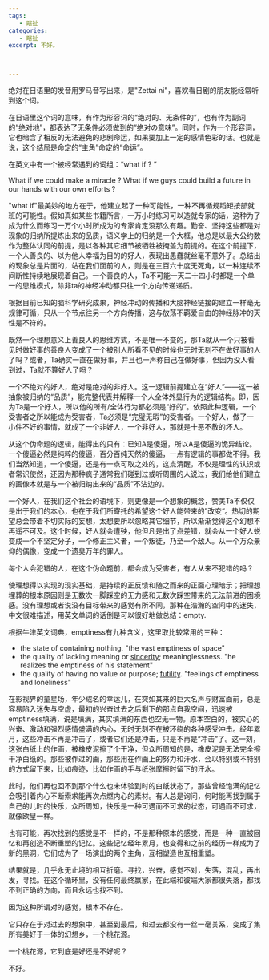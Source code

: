 ```yaml
---
tags:
   - 瞎扯		
categories:
   - 瞎扯
excerpt: 不好。



---
```






绝対在日语里的发音用罗马音写出来，是"Zettai ni"，喜欢看日剧的朋友能经常听到这个词。



在日语里这个词的意味，有作为形容词的“绝对的、无条件的”，也有作为副词的“绝对地”，都表达了无条件必须做到的“绝对の意味”。同时，作为一个形容词，它也暗含了相反的无法避免的悲剧命运，如果要加上一定的感情色彩的话。也就是说，这个结局是命定的“主角”命定的“命运”。



在英文中有一个被经常遇到的词组：“what if ? ”



What if we could make a miracle ?  What if we guys could build a future in our hands with our own efforts ?



"what if"最美妙的地方在于，他建立起了一种可能性，一种不再循规蹈矩按部就班的可能性。假如真如某些书籍所言，一万小时练习可以造就专家的话，这种为了成为什么而练习一万个小时所成为的专家肯定没那么有趣。勤奋、坚持这些都是对现象的归纳所提炼出来的品质，语义学上的归纳是一个大框，他总是以最大公约数作为整体认同的前提，是以各种其它细节被牺牲被掩盖为前提的。在这个前提下，一个人善良的、以为他人幸福为目的的好人，表现出愚蠢就丝毫不意外了。总结出的现象总是片面的，站在我们面前的人，则是在三百六十度无死角，以一种连续不间断性持续地展现着自己。一个善良的人，Ta不可能一天二十四小时都是一个单一的思维模式，除非ta的神经冲动都只往一个方向传递递质。



根据目前已知的脑科学研究成果，神经冲动的传播和大脑神经链接的建立一样毫无规律可循，只从一个节点往另一个方向传播，这与放荡不羁爱自由的神经脉冲的天性是不符的。



既然一个理想意义上善良人的思维方式，不是唯一不变的，那Ta就从一个只被看见时做好事的善良人变成了一个被别人所看不见的时候也无时无刻不在做好事的人了吗？或者，Ta确实一直在做好事，并且也一声称自己在做好事，但因为没人看到过，Ta就不算好人了吗？



一个不绝对的好人，绝对是绝对的非好人。这一逻辑前提建立在“好人”——这一被抽象被归纳的“品质”，能完整代表并解释一个人全体外显行为的逻辑结构。即，因为Ta是一个好人，所以他的所有/全体行为都必须是“好的”。依照此种逻辑，一个受害者之所以能成为受害者，Ta必须是“完璧无暇”的受害者。一个好人，做了一小件不好的事情，就成了一个非好人，一个非好人，那就是十恶不赦的坏人。



从这个伪命题的逻辑，能得出的只有：已知A是傻逼，所以A是傻逼的诡异结论。一个傻逼必然是纯粹的傻逼，百分百纯天然的傻逼，一点有逻辑的事都做不得。我们当然知道，一个傻逼，还是有一点可取之处的，这点清醒，不仅是理性的认识或者常识使然，还因为那种疯子通常我们碰到过或听周围的人说过，我们给他们建立的画像本就是与一个被归纳出来的“品质”不沾边的。



一个好人，在我们这个社会的语境下，则更像是一个想象的概念，赞美Ta不仅仅是出于我们的本心，也在于我们所寄托的希望这个好人能带来的”改变“。热切的期望总会带着不切实际的妄想，太想要所以忽略其它细节，所以渐渐觉得这个幻想不再遥不可及。这个时候，好人就会遭殃，他但凡是出了点差错，就会从一个好人蜕变成一个不坚定分子，一个修正主义者，一个叛徒，乃至一个敌人。从一个万众景仰的偶像，变成一个遗臭万年的罪人。



每个人会犯错的人，在这个伪命题前，都会成为受害者，有人从来不犯错的吗？



使理想得以实现的现实基础，是持续的正反馈和随之而来的正面心理暗示；把理想埋葬的根本原因则是无数次一脚踩空的无力感和无数次踩空带来的无法前进的困境感。没有理想或者说没有目标带来的感觉有所不同，那种在浩瀚的空间中的迷失，中文很难描述，用英文单词的话倒是可以很好地做总结：empty.



根据牛津英文词典，emptiness有九种含义，这里取比较常用的三种：

* the state of containing nothing. "the vast emptiness of space"
* the quality of lacking meaning or [sincerity](https://www.merriam-webster.com/dictionary/sincerity); meaninglessness. "he realizes the emptiness of his statement"
* the quality of having no value or purpose; [futility](https://www.merriam-webster.com/dictionary/futility). "feelings of emptiness and loneliness"



在影视界的童星场，年少成名的幸运儿，在突如其来的巨大名声与财富面前，总是容易陷入迷失与空虚，最初的兴奋过去之后剩下的那点自我空间，迅速被emptiness填满，说是填满，其实填满的东西也空无一物。原本空白的，被实心的兴奋、激动和强烈感情盛满的内心，无时无刻不在被环绕的各种感受冲击。经年累月，这些冲击不再是冲击了，或者它们还是冲击，只是不再是“冲击”了。这一刻，这张白纸上的作画，被橡皮泥擦了个干净，但众所周知的是，橡皮泥是无法完全擦干净白纸的。那些被作过的画，那些用在作画上的努力和汗水，会以特别或不特别的方式留下来，比如痕迹，比如作画的手与纸张摩擦时留下的汗水。



此时，他们再也回不到那个什么也未体验到时的白纸状态了，那些曾经饱满的记忆会吸引着内心不断索求能再次点燃内心的素材。有人总是询问，何时能再找到属于自己的儿时的快乐，众所周知，快乐是一种可遇而不可求的状态，可遇而不可求，就像欧皇一样。



也有可能，再次找到的感觉是不一样的，不是那种原本的感觉，而是一种一直被回忆和再创造不断重塑的记忆。这些记忆经年累月，也变得和之前的经历一样成为了新的黑洞，它们成为了一场演出的两个主角，互相塑造也互相重塑。



结果就是，几乎永无止境的相互折磨。寻找，兴奋，感觉不对，失落，混乱，再出发，寻找。在这个循环里，没有任何最终赢家，在此端和彼端大家都很失落，都找不到正确的方向，而且永远也找不到。



因为这种所谓对的感觉，根本不存在。



它只存在于对过去的想象中，甚至到最后，和过去都没有一丝一毫关系，变成了集所有美好于一体的幻想乡，一个桃花源。



一个桃花源，它到底是好还是不好呢？



不好。













